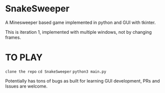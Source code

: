 # SnakeSweeper

A Minesweeper based game implemented in python and GUI with tkinter.

This is iteration 1, implemented with multiple windows, not by changing frames.

# TO PLAY

`clone the repo`
`cd SnakeSweeper`
`python3 main.py`

Potentially has tons of bugs as built for learning GUI development, PRs and Issues are welcome.